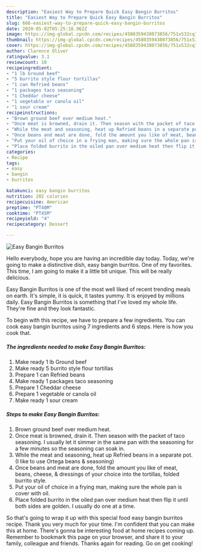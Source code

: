 ```yaml
---
description: "Easiest Way to Prepare Quick Easy Bangin Burritos"
title: "Easiest Way to Prepare Quick Easy Bangin Burritos"
slug: 666-easiest-way-to-prepare-quick-easy-bangin-burritos
date: 2020-05-02T05:25:18.962Z
image: https://img-global.cpcdn.com/recipes/4580359438073856/751x532cq70/easy-bangin-burritos-recipe-main-photo.jpg
thumbnail: https://img-global.cpcdn.com/recipes/4580359438073856/751x532cq70/easy-bangin-burritos-recipe-main-photo.jpg
cover: https://img-global.cpcdn.com/recipes/4580359438073856/751x532cq70/easy-bangin-burritos-recipe-main-photo.jpg
author: Clarence Oliver
ratingvalue: 3.1
reviewcount: 10
recipeingredient:
- "1 lb Ground beef"
- "5 burrito style flour tortillas"
- "1 can Refried beans"
- "1 packages taco seasoning"
- "1 Cheddar cheese"
- "1 vegetable or canola oil"
- "1 sour cream"
recipeinstructions:
- "Brown ground beef over medium heat."
- "Once meat is browned, drain it. Then season with the packet of taco seasoning. I usually let it simmer in the same pan with the seasoning for a few minutes so the seasoning can soak in."
- "While the meat and seasoning, heat up Refried beans in a separate pot. (I like to use Ortega beans &amp; seasoning)"
- "Once beans and meat are done, fold the amount you like of meat, beans, cheese, &amp; dressings of your choice into the tortillas, folded burrito style."
- "Put your oil of choice in a frying man, making sure the whole pan is cover with oil."
- "Place folded burrito in the oiled pan over medium heat then flip it until both sides are golden. I usually do one at a time."
categories:
- Recipe
tags:
- easy
- bangin
- burritos

katakunci: easy bangin burritos 
nutrition: 202 calories
recipecuisine: American
preptime: "PT40M"
cooktime: "PT45M"
recipeyield: "4"
recipecategory: Dessert

---
```



![Easy Bangin Burritos](https://img-global.cpcdn.com/recipes/4580359438073856/751x532cq70/easy-bangin-burritos-recipe-main-photo.jpg)

Hello everybody, hope you are having an incredible day today. Today, we're going to make a distinctive dish, easy bangin burritos. One of my favorites. This time, I am going to make it a little bit unique. This will be really delicious.



Easy Bangin Burritos is one of the most well liked of recent trending meals on earth. It's simple, it is quick, it tastes yummy. It is enjoyed by millions daily. Easy Bangin Burritos is something that I've loved my whole life. They're fine and they look fantastic.


To begin with this recipe, we have to prepare a few ingredients. You can cook easy bangin burritos using 7 ingredients and 6 steps. Here is how you cook that.

<!--inarticleads1-->

##### The ingredients needed to make Easy Bangin Burritos:

1. Make ready 1 lb Ground beef
1. Make ready 5 burrito style flour tortillas
1. Prepare 1 can Refried beans
1. Make ready 1 packages taco seasoning
1. Prepare 1 Cheddar cheese
1. Prepare 1 vegetable or canola oil
1. Make ready 1 sour cream




<!--inarticleads2-->

##### Steps to make Easy Bangin Burritos:

1. Brown ground beef over medium heat.
1. Once meat is browned, drain it. Then season with the packet of taco seasoning. I usually let it simmer in the same pan with the seasoning for a few minutes so the seasoning can soak in.
1. While the meat and seasoning, heat up Refried beans in a separate pot. (I like to use Ortega beans &amp; seasoning)
1. Once beans and meat are done, fold the amount you like of meat, beans, cheese, &amp; dressings of your choice into the tortillas, folded burrito style.
1. Put your oil of choice in a frying man, making sure the whole pan is cover with oil.
1. Place folded burrito in the oiled pan over medium heat then flip it until both sides are golden. I usually do one at a time.




So that's going to wrap it up with this special food easy bangin burritos recipe. Thank you very much for your time. I'm confident that you can make this at home. There's gonna be interesting food at home recipes coming up. Remember to bookmark this page on your browser, and share it to your family, colleague and friends. Thanks again for reading. Go on get cooking!
